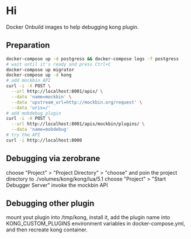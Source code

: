 # Hi

Docker Onbuild images to help debugging kong plugin.


## Preparation

```bash
docker-compose up -d postgress && docker-compose logs -f postgress
# wait until it's ready and press Ctrl+C
docker-compose up migrator
docker-compose up -d kong
# add mockbin API
curl -i -X POST \
  --url http://localhost:8001/apis/ \
  --data 'name=mockbin' \
  --data 'upstream_url=http://mockbin.org/request' \
  --data 'uris=/'
# add mobdebug plugin
curl -i -X POST \
  --url http://localhost:8001/apis/mockbin/plugins/ \
  --data 'name=mobdebug'
# try the API
curl -i http://localhost:8000
```

## Debugging via zerobrane

choose "Project" > "Project Directory" > "choose" and poin the project directory to ./volumes/kong/kong/lua/5.1
choose "Project" > "Start Debugger Server"
invoke the mockbin API

## Debugging other plugin

mount yout plugin into /tmp/kong, install it, add the plugin name into KONG_CUSTOM_PLUGINS environment variables in docker-compose.yml, and then recreate kong container.